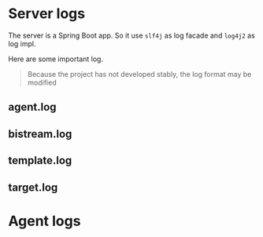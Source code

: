 # Server logs
The server is a Spring Boot app. So it use `slf4j` as log facade and `log4j2` as log impl.

Here are some important log.

> Because the project has not developed stably, the log format may be modified

## agent.log

## bistream.log

## template.log

## target.log

# Agent logs
